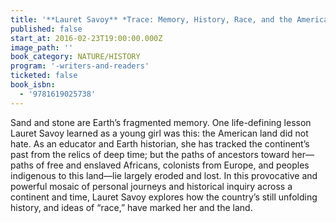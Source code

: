 ```yaml
---
title: '**Lauret Savoy** *Trace: Memory, History, Race, and the American Landscape*'
published: false
start_at: 2016-02-23T19:00:00.000Z
image_path: ''
book_category: NATURE/HISTORY
program: '-writers-and-readers'
ticketed: false
book_isbn:
  - '9781619025738'
---
```


Sand and stone are Earth’s fragmented memory. One life-defining lesson Lauret Savoy learned as a young girl was this: the American land did not hate. As an educator and Earth historian, she has tracked the continent’s past from the relics of deep time; but the paths of ancestors toward her—paths of free and enslaved Africans, colonists from Europe, and peoples indigenous to this land—lie largely eroded and lost. In this provocative and powerful mosaic of personal journeys and historical inquiry across a continent and time, Lauret Savoy explores how the country’s still unfolding history, and ideas of “race,” have marked her and the land.
&nbsp;